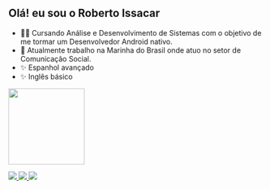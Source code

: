 ## Olá! eu sou o Roberto Issacar

- 👨‍🎓 Cursando Análise e Desenvolvimento de Sistemas com o objetivo de me tormar um Desenvolvedor Android nativo. 
- 🔭 Atualmente trabalho na Marinha do Brasil onde atuo no setor de Comunicação Social.
- ✨ Espanhol avançado
- ✨ Inglês básico



<div align="left">
  <a href="https://github.com/robertoissacar">
  <img height="150em" src="https://github-readme-stats.vercel.app/api?username=robertoissacar&show_icons=true&theme=dark&include_all_commits=true&count_private=true"/>
</div>

<a href="https://instagram.com/robertoissacar" target="_blank"><img src="https://img.shields.io/badge/-Instagram-%23E4405F?style=for-the-badge&logo=instagram&logoColor=white" target="_blank">
</a>
<a href = "mailto:robertoissacar57@gmail.com"><img src="https://img.shields.io/badge/-Gmail-%23333?style=for-the-badge&logo=gmail&logoColor=white" target="_blank">
</a>
<a href="https://www.linkedin.com/in/roberto-issacar-773b08247" target="_blank"><img src="https://img.shields.io/badge/-LinkedIn-%230077B5?style=for-the-badge&logo=linkedin&logoColor=white" target="_blank">
</a>


